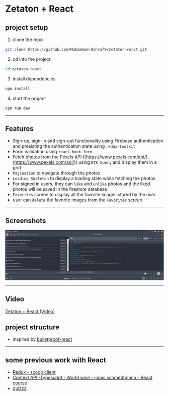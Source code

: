 # Zetaton + React

## project setup

1.  clone the repo

```bash
git clone https://github.com/Muhammad-Ashraf9/zetaton-react.git
```

2.  cd into the project

```bash
cd zetaton-react
```

3.  install dependencies

```bash
npm install
```

4.  start the project

```bash
npm run dev
```

---

## Features

- Sign-up, sign-in and sign-out functionality using Firebase authentication and presisting the authentication state using `redux-toolkit`
- Form validation using `react-hook-form`
- Fetch photos from the Pexels API ([https://www.pexels.com/api/](https://www.pexels.com/api/)) using `RTK Query` and display them in a grid
- `Pagination` to navigate through the photos
- `Loading Skeleton` to display a loading state while fetching the photos
- For signed in users, they can `like` and `unlike` photos and the liked photos will be saved in the firestore database
- `Favorites` screen to display all the favorite images stored by the user.
- user can `delete` the favorite images from the `Favorites` screen

---

## Screenshots

![Redux DevTools](./assets/redux-dev-tools.png)

---

## Video

[Zetaton + React (Video)](https://drive.google.com/drive/folders/1tjKGlEBS8wqhmj8jEaWVv5l8TX2utvFQ?usp=sharing)

## project structure

- inspired by [bulletproof-react](https://github.com/alan2207/bulletproof-react/blob/master/docs/project-structure.md)

---

## some previous work with React

- [Redux - scoop client](https://github.com/Muhammad-Ashraf9/scoop-client)
- [Context API -Typescript - World wise - jonas schmedtmann - React course](https://github.com/Muhammad-Ashraf9/world-wise)
- [quizzz](https://github.com/Muhammad-Ashraf9/quizzz)
